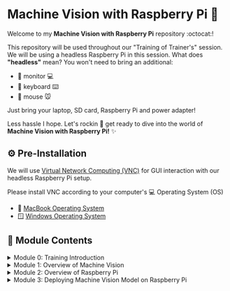 # Machine Vision with Raspberry Pi 🍇

Welcome to my **Machine Vision with Raspberry Pi** repository :octocat:! 

This repository will be used throughout our "Training of Trainer's" session. We will be using a headless Raspberry Pi in this session. What does **"headless"** mean? You won't need to bring an additional:  

- :no_entry_sign: monitor :computer:
- :no_entry_sign: keyboard :keyboard:
- :no_entry_sign: mouse :mouse:

Just bring your laptop, SD card, Raspberry Pi and power adapter!

Less hassle I hope. Let's rockin :rocket: get ready to dive into the world of **Machine Vision with Raspberry Pi!** :sparkles:

## :gear: Pre-Installation

We will use [Virtual Network Computing (VNC)](https://www.realvnc.com/en/connect/download/viewer/?lai_vid=aqKBRwpKvt6xN&lai_sr=0-4&lai_sl=l&lai_p=1) for GUI interaction with our headless Raspberry Pi setup. 

Please install VNC according to your computer's :computer: Operating System (OS)

- :apple: [MacBook Operating System](https://downloads.realvnc.com/download/file/viewer.files/VNC-Viewer-7.12.1-MacOSX-universal.dmg?lai_vid=aqKBRwpKvt6xN&lai_sr=0-4&lai_sl=l&lai_p=1)
- 🪟 [Windows Operating System](https://downloads.realvnc.com/download/file/viewer.files/VNC-Viewer-7.12.1-Windows.exe?lai_vid=aqKBRwpKvt6xN&lai_sr=0-4&lai_sl=l&lai_p=1)

## :bookmark: Module Contents
<details>
    <summary>Module 0: Training Introduction</summary>
    <ul>
        <li><a href="https://github.com/aqillakhamis/Machine-Vision-with-Raspi/blob/main/modules/Module%200%20-%20Training%20Introduction/Module%200%20-%20Training%20Introduction.pdf" target="_blank"><u>Module 0 PDF Slide</u></a></li>
    </ul>
</details>

<details>
    <summary>Module 1: Overview of Machine Vision</summary>
    <ul>
        <li><a href="https://github.com/aqillakhamis/Machine-Vision-with-Raspi/blob/main/modules/Module%201%20-%20Overview%20Machine%20Vision/Module%201%20-%20Overview%20of%20Machine%20Vision.pdf" target="_blank"><u>Module 1 PDF Slide</u></a></li>
    </ul>

</details>

<details>
    <summary>Module 2: Overview of Raspberry Pi</summary>
    <ul>
        <li><a href="" target="_blank"><u>Module 2 PDF Slide</u></a></li>
    </ul>
    <ul>
        <li><a href="https://github.com/aqillakhamis/Machine-Vision-with-Raspi/blob/main/modules/Module%202%20-%20Overview%20of%20Raspberry%20Pi/Raspberry%20Pi%20Configuration.MD" target="_blank"><u>Raspberry Pi Configuration</u></a></li>
    </ul>

</details>

<details>
    <summary>Module 3: Deploying Machine Vision Model on Raspberry Pi</summary>
</details>






